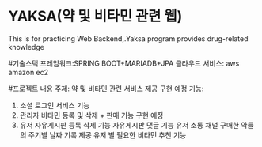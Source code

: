 # YAKSA(약 및 비타민 관련 웹)
This is for practicing Web Backend,.Yaksa program provides drug-related knowledge

#기술스택
프레임워크:SPRING BOOT+MARIADB+JPA
클라우드 서비스: aws amazon ec2

#프로젝트 내용
주제: 약 및 비타민 관련 서비스 제공
구현 예정 기능:
1) 소셜 로그인 서비스 기능
2) 관리자 
비타민 등록 및 삭제 + 판매 기능 구현 예정
3) 유저
자유게시판 등록 삭제 기능
자유게시판 댓글 기능
유저 소통 채널
구매한 약들의 주기별 날짜 기록 제공
유저 별 필요한 비타민 추천 기능
